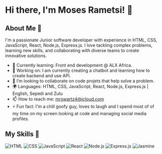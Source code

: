 # Hi there, I'm Moses Rametsi! 👋


## About Me 🚀

I'm a passionate Junior software developer with experience in HTML, CSS, JavaScript, React, Node.js, Express.js. I love tackling complex problems, learning new skills, and collaborating with diverse teams to create innovative solutions.

- 🌱 Currently learning: Front end development @ ALX Africa.
- 🔭 Working on: I am currently creating a chatbot and learning how to create backend and use APi.
- 👯 I’m looking to collaborate on code projets that help solve a problem.
- 🌍 Languages: HTML, CSS, JavaScript, React, Node.js, Express.js | English, Sepedi  and Zulu
- 📫 How to reach me: mrswartz4@icloud.com
- ⚡ Fun fact: I'm a chill goofy guy, loves to laugh and I spend most of of my time on my screen looking at code and managing social media profiles.

## My Skills 🧠

![HTML](https://img.shields.io/badge/-HTML-E34F26?style=flat-square&logo=html5&logoColor=white)
![CSS](https://img.shields.io/badge/-CSS-1572B6?style=flat-square&logo=css3&logoColor=white)
![JavaScript](https://img.shields.io/badge/-JavaScript-F7DF1E?style=flat-square&logo=javascript&logoColor=black)
![React](https://img.shields.io/badge/-React-61DAFB?style=flat-square&logo=react&logoColor=black)
![Node.js](https://img.shields.io/badge/-Node.js-339933?style=flat-square&logo=node.js&logoColor=white)
![Express.js](https://img.shields.io/badge/Express%20js-000000?style=flat-square&logo=express&logoColor=white)
![Jasmine](https://img.shields.io/badge/Jasmine-8A4182?style=flat-square&logo=Jasmine&logoColor=white)





<!--
**bblack-jewENT/bblack-jewENT** is a ✨ _special_ ✨ repository because its `README.md` (this file) appears on your GitHub profile.

Here are some ideas to get you started:

- 🔭 I’m currently working on ...
- 🌱 I’m currently learning ...
- 👯 I’m looking to collaborate on ...
- 🤔 I’m looking for help with ...
- 💬 Ask me about ...
- 📫 How to reach me: ...
- 😄 Pronouns: ...
- ⚡ Fun fact: ...
-->
